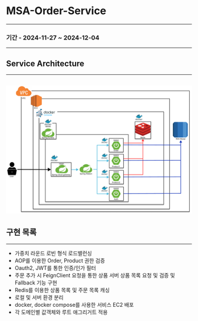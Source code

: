 # MSA-Order-Service
---
### 기간 - 2024-11-27 ~ 2024-12-04

---
## Service Architecture

--- 
![img_1.png](img_1.png)
---

## 구현 목록

---
- 가중치 라운드 로빈 형식 로드밸런싱
- AOP를 이용한 Order, Product 권한 검증
- Oauth2, JWT를 통한 인증/인가 필터
- 주문 추가 시 FeignClient 요청을 통한 상품 서버 상품 목록 요청 및 검증 및 Fallback 기능 구현
- Redis를 이용한 상품 목록 및 주문 목록 캐싱
- 로컬 및 서버 환경 분리
- docker, docker compose를 사용한 서비스 EC2 배포
- 각 도메인별 값객체와 루트 애그리거트 적용
